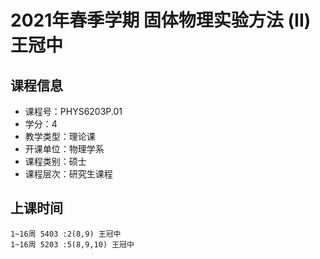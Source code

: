 # 2021年春季学期 固体物理实验方法 (II) 王冠中






## 课程信息

- 课程号：PHYS6203P.01
- 学分：4
- 教学类型：理论课
- 开课单位：物理学系
- 课程类别：硕士
- 课程层次：研究生课程

## 上课时间

```
1~16周 5403 :2(8,9) 王冠中
1~16周 5203 :5(8,9,10) 王冠中
```

